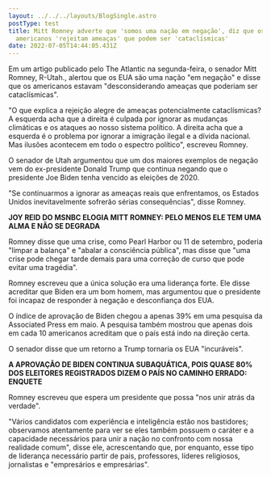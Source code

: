 ```yaml
---
layout: ../../../layouts/BlogSingle.astro
postType: test
title: Mitt Romney adverte que 'somos uma nação em negação', diz que os
  americanos 'rejeitam ameaças' que podem ser 'cataclísmicas'
date: 2022-07-05T14:44:05.431Z
---
```

Em um artigo publicado pelo The Atlantic na segunda-feira, o senador Mitt Romney, R-Utah., alertou que os EUA são uma nação "em negação" e disse que os americanos estavam "desconsiderando ameaças que poderiam ser cataclísmicas".

"O que explica a rejeição alegre de ameaças potencialmente cataclísmicas? A esquerda acha que a direita é culpada por ignorar as mudanças climáticas e os ataques ao nosso sistema político. A direita acha que a esquerda é o problema por ignorar a imigração ilegal e a dívida nacional. Mas ilusões acontecem em todo o espectro político", escreveu Romney.

O senador de Utah argumentou que um dos maiores exemplos de negação vem do ex-presidente Donald Trump que continua negando que o presidente Joe Biden tenha vencido as eleições de 2020.

"Se continuarmos a ignorar as ameaças reais que enfrentamos, os Estados Unidos inevitavelmente sofrerão sérias consequências", disse Romney.

**JOY REID DO MSNBC ELOGIA MITT ROMNEY: PELO MENOS ELE TEM UMA ALMA E NÃO SE DEGRADA**

Romney disse que uma crise, como Pearl Harbor ou 11 de setembro, poderia "limpar a balança" e "abalar a consciência pública", mas disse que "uma crise pode chegar tarde demais para uma correção de curso que pode evitar uma tragédia".

Romney escreveu que a única solução era uma liderança forte. Ele disse acreditar que Biden era um bom homem, mas argumentou que o presidente foi incapaz de responder à negação e desconfiança dos EUA.

O índice de aprovação de Biden chegou a apenas 39% em uma pesquisa da Associated Press em maio. A pesquisa também mostrou que apenas dois em cada 10 americanos acreditam que o país está indo na direção certa.

O senador disse que um retorno a Trump tornaria os EUA "incuráveis".

**A APROVAÇÃO DE BIDEN CONTINUA SUBAQUÁTICA, POIS QUASE 80% DOS ELEITORES REGISTRADOS DIZEM O PAÍS NO CAMINHO ERRADO: ENQUETE**

Romney escreveu que espera um presidente que possa "nos unir atrás da verdade".

"Vários candidatos com experiência e inteligência estão nos bastidores; observamos atentamente para ver se eles também possuem o caráter e a capacidade necessários para unir a nação no confronto com nossa realidade comum", disse ele, acrescentando que, por enquanto, esse tipo de liderança necessário partir de pais, professores, líderes religiosos, jornalistas e "empresários e empresárias".